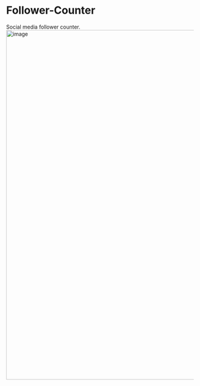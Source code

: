 # Follower-Counter
Social media follower counter. 
<img width="939" alt="image" src="https://github.com/turgutguvenc/Follower-Counter/assets/63226091/aa16abb8-89f7-400f-9a2e-cc6c55ad6815">
